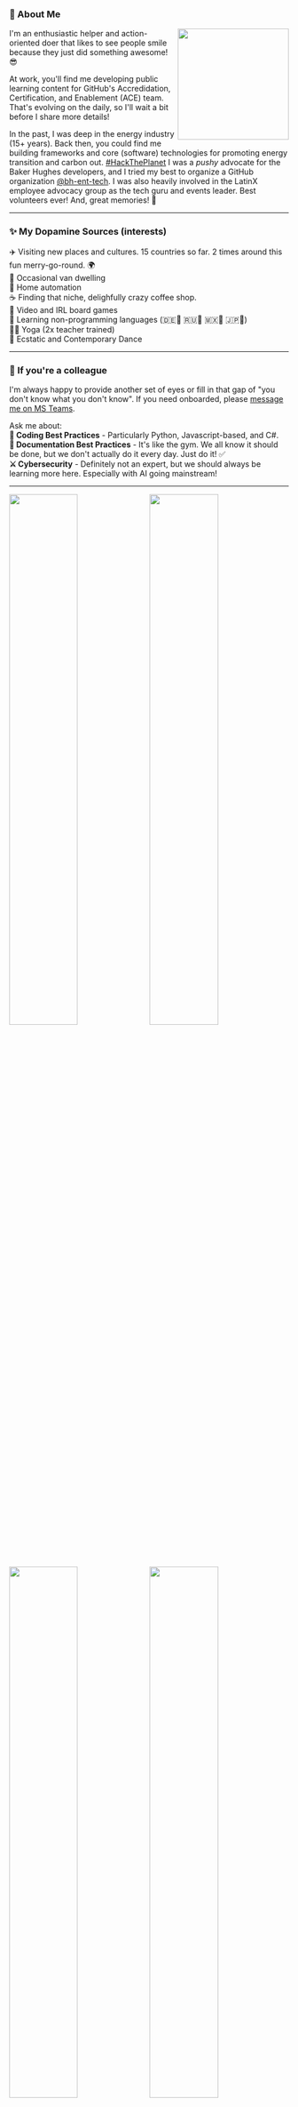 ### 👋 About Me
<a href="https://spotify-github-profile.kittinanx.com/api/view.svg?uid=chriswblake&redirect=true" target="_blank">
<img align="right" height="200" src="https://spotify-github-profile.kittinanx.com/api/view.svg?uid=chriswblake&cover_image=true&theme=default&show_offline=false&background_color=5c3597&interchange=false&bar_color=53b14f&bar_color_cover=true">
</a>

I'm an enthusiastic helper and action-oriented doer that likes to see people smile because they just did something awesome! 😎

At work, you'll find me developing public learning content for GitHub's Accredidation, Certification, and Enablement (ACE) team.
That's evolving on the daily, so I'll wait a bit before I share more details!

In the past, I was deep in the energy industry (15+ years). Back then, you could find me building frameworks and core (software) technologies for promoting energy transition and carbon out. [#HackThePlanet](https://youtu.be/5y_SbnPx_cE?si=zVgh4UdteKI6D6cp) I was a *pushy* advocate for the Baker Hughes developers, and I tried my best to organize a GitHub organization [@bh-ent-tech](https://github.com/bh-ent-tech). I was also heavily involved in the LatinX employee advocacy group as the tech guru and events leader. Best volunteers ever! And, great memories! 💚

---
### ✨ My Dopamine Sources (interests)

✈️ Visiting new places and cultures. 15 countries so far. 2 times around this fun merry-go-round. 🌍  
🚐 Occasional van dwelling  
🏡 Home automation  
☕ Finding that niche, delighfully crazy coffee shop.  
👾 Video and IRL board games  
🙉 Learning non-programming languages (🇩🇪🧑 🇷🇺🧒 🇲🇽🧒 🇯🇵👶)  
🧘‍♂️ Yoga (2x teacher trained)  
🕺 Ecstatic and Contemporary Dance

---
### 🏢 If you're a colleague
I'm always happy to provide another set of eyes or fill in that gap of "you don't know what you don't know". If you need onboarded, please [message me on MS Teams](https://teams.microsoft.com/l/chat/0/0?users=christopher.blake@bakerhughes.com).

Ask me about:  
**🏅 Coding Best Practices** - Particularly Python, Javascript-based, and C#.  
**📖 Documentation Best Practices** - It's like the gym. We all know it should be done, but we don't actually do it every day. Just do it! ✅  
**⚔️ Cybersecurity** - Definitely not an expert, but we should always be learning more here. Especially with AI going mainstream!
<!-- **🧑‍🚀 GitHub** - Pretty much anything, like really... I probably have an API example already ready for you. 😉  --> 
---

<div>
<a href="github-contribution-skyline/chriswblake-2023.stl"><img src="github-contribution-skyline/chriswblake-2023.gif" width="49.5%"></a>
<a href="github-contribution-skyline/chriswblake-2022.stl"><img src="github-contribution-skyline/chriswblake-2022.gif" width="49.5%"></a>
<a href="github-contribution-skyline/chriswblake-2021.stl"><img src="github-contribution-skyline/chriswblake-2021.gif" width="49.5%"></a>
<a href="github-contribution-skyline/chriswblake-2020.stl"><img src="github-contribution-skyline/chriswblake-2020.gif" width="49.5%"></a>
</div>

<div align="center">
Make your own <a href="https://skyline.github.com">Skyline</a>
</div>

---

<div align="center">
  <a href="https://git.io/streak-stats" target="_blank">
    <img src="https://github-readme-streak-stats.herokuapp.com?user=chriswblake&theme=material-palenight"/>
  </a>
</div>

<div align="center">
<a href="https://www.credly.com/badges/67cefb2d-bc8b-4766-8989-f20f6db18842/public_url" target="_blank"><img src="https://images.credly.com/size/340x340/images/024d0122-724d-4c5a-bd83-cfe3c4b7a073/image.png" height="100"></a>
<a href="https://www.credly.com/badges/70ff55de-ca0e-4530-8d2e-81725d7dccb0/public_url" target="_blank"><img src="https://images.credly.com/size/340x340/images/34880f37-8ec8-4542-a78a-73ba6647208e/image.png" height="100"></a>
<a href="https://www.credly.com/badges/30ac7a4b-bf9d-4c2a-8c30-8d716f7d3373/public_url" target="_blank"><img src="https://images.credly.com/size/340x340/images/c9ed294b-f8ac-48fa-a8c3-96dab1f110f2/image.png" height="100"></a>
<a href="https://www.credly.com/badges/de80f732-4278-4a51-8bff-046fe37f8898/public_url" target="_blank"><img src="https://images.credly.com/size/340x340/images/89efc3e7-842b-4790-b09b-9ea5efc71ec3/image.png" height="100"></a>
<a href="https://www.credly.com/badges/7267b886-4c14-4532-81c9-0d5424013b9a/public_url" target="_blank"><img src="https://images.credly.com/size/680x680/images/6b924fae-3cd7-4233-b012-97413c62c85d/blob" height="100"></a>
</div>



---

Check out my portfolio at <a href="http://blake.fyi">http://blake.fyi</a>.

